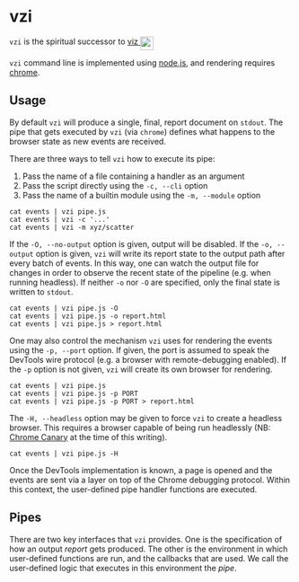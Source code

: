 # vzi

`vzi` is the spiritual successor to [viz <img src="http://www.flatown.com/img/viz.png" width="24" height="24" align="top">](https://github.com/jflatow/viz)

`vzi` command line is implemented using [node.js](https://nodejs.org), and rendering requires [chrome](https://www.chromium.org).

## Usage

By default `vzi` will produce a single, final, report document on `stdout`.
The pipe that gets executed by `vzi` (via `chrome`) defines what happens to the browser state as new events are received.

There are three ways to tell `vzi` how to execute its pipe:
 1. Pass the name of a file containing a handler as an argument
 2. Pass the script directly using the `-c, --cli` option
 3. Pass the name of a builtin module using the `-m, --module` option

```
cat events | vzi pipe.js
cat events | vzi -c '...'
cat events | vzi -m xyz/scatter
```

If the `-O, --no-output` option is given, output will be disabled.
If the `-o, --output` option is given, `vzi` will write its report state to the output path after every batch of events.
In this way, one can watch the output file for changes in order to observe the recent state of the pipeline (e.g. when running headless).
If neither `-o` nor `-O` are specified, only the final state is written to `stdout`.

```
cat events | vzi pipe.js -O
cat events | vzi pipe.js -o report.html
cat events | vzi pipe.js > report.html
```

One may also control the mechanism `vzi` uses for rendering the events using the `-p, --port` option.
If given, the port is assumed to speak the DevTools wire protocol (e.g. a browser with remote-debugging enabled).
If the `-p` option is not given, `vzi` will create its own browser for rendering.

```
cat events | vzi pipe.js
cat events | vzi pipe.js -p PORT
cat events | vzi pipe.js -p PORT > report.html
```

The `-H, --headless` option may be given to force `vzi` to create a headless browser.
This requires a browser capable of being run headlessly (NB: [Chrome Canary](https://www.google.com/chrome/browser/canary.html) at the time of this writing).

```
cat events | vzi pipe.js -H
```

Once the DevTools implementation is known, a page is opened and the events are sent via a layer on top of the Chrome debugging protocol.
Within this context, the user-defined pipe handler functions are executed.

## Pipes

There are two key interfaces that `vzi` provides.
One is the specification of how an output *report* gets produced.
The other is the environment in which user-defined functions are run, and the callbacks that are used.
We call the user-defined logic that executes in this environment the *pipe*.
